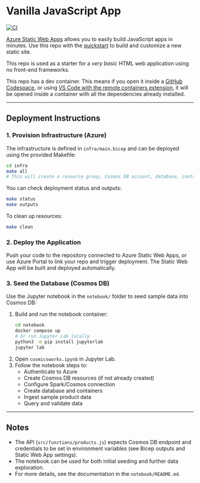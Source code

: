 # Vanilla JavaScript App

[![CI](https://github.com/atrakic/azure-static-web-app/actions/workflows/ci.yml/badge.svg)](https://github.com/atrakic/azure-static-web-app/actions/workflows/ci.yml)

[Azure Static Web Apps](https://docs.microsoft.com/azure/static-web-apps/overview) allows you to easily build JavaScript apps in minutes. Use this repo with the [quickstart](https://docs.microsoft.com/azure/static-web-apps/getting-started?tabs=vanilla-javascript) to build and customize a new static site.

This repo is used as a starter for a _very basic_ HTML web application using no front-end frameworks.

This repo has a dev container. This means if you open it inside a [GitHub Codespace](https://github.com/features/codespaces), or using [VS Code with the remote containers extension](https://code.visualstudio.com/docs/remote/containers), it will be opened inside a container with all the dependencies already installed.

---

## Deployment Instructions

### 1. Provision Infrastructure (Azure)

The infrastructure is defined in `infra/main.bicep` and can be deployed using the provided Makefile:

```sh
cd infra
make all
# This will create a resource group, Cosmos DB account, database, container, and a Static Web App.
```

You can check deployment status and outputs:

```sh
make status
make outputs
```

To clean up resources:

```sh
make clean
```

### 2. Deploy the Application

Push your code to the repository connected to Azure Static Web Apps, or use Azure Portal to link your repo and trigger deployment. The Static Web App will be built and deployed automatically.

### 3. Seed the Database (Cosmos DB)

Use the Jupyter notebook in the `notebook/` folder to seed sample data into Cosmos DB:

1. Build and run the notebook container:
	```sh
	cd notebook
	docker compose up
	# Or run Jupyter Lab locally
	python3 -m pip install jupyterlab
	jupyter lab
	```
2. Open `cosmicsworks.ipynb` in Jupyter Lab.
3. Follow the notebook steps to:
	- Authenticate to Azure
	- Create Cosmos DB resources (if not already created)
	- Configure Spark/Cosmos connection
	- Create database and containers
	- Ingest sample product data
	- Query and validate data

---

## Notes

- The API (`src/functions/products.js`) expects Cosmos DB endpoint and credentials to be set in environment variables (see Bicep outputs and Static Web App settings).
- The notebook can be used for both initial seeding and further data exploration.
- For more details, see the documentation in the `notebook/README.md`.
